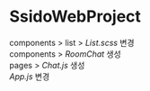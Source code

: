 # SsidoWebProject

components > list > *List.scss* 변경 <br/>
components > *RoomChat* 생성 <br/>
pages > *Chat.js* 생성<br/>
*App.js* 변경
